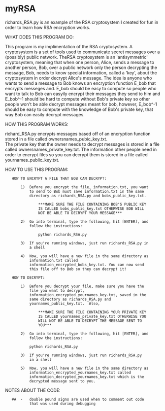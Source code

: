 # myRSA

   richards_RSA.py is an example of the RSA cryptosystem I created for
   fun in order to learn how RSA encryption works.

   WHAT DOES THIS PROGRAM DO:
   
   This program is my implimentation of the RSA cryptosystem.  A
   cryptosystem is a set of tools used to communicate secret messages
   over a (possibly) public network. TheRSA cryptosystem is an 
   'antisymmetric' cryptosystem, meaning that when one person, Alice,
   sends a message to another person, Bob, over a public network only
   the person decrypting the message, Bob, needs to know special 
   information, called a 'key', about the cryptosystem in order 
   decrypt Alice's message. The idea is anyone who wants to send a 
   message to Bob knows an encryption function E_bob that encrypts 
   messeges and. E_bob should be easy to compute so people who want 
   to talk to Bob can easyily encrypt their messages they send to him
   and E_bob^-1 should be hard to compute without Bob's private key 
   so other people won't be able decrypt messages meant for bob, 
   however, E_bob^-1 should be easy to compute with the knowledge of 
   Bob's private key, that way Bob can easily decrypt messages.
   
   HOW THIS PROGRAM WORKS:
   
   richard_RSA.py encrypts messages based off of an encryption 
   function stored in a file called ownersnames_pubic_key.txt.  
   The private key that the owner needs to decrypt messages is stored
   in a file called ownersnames_private_key.txt.  The information 
   other people need in order to encrypt files so you can decrypt 
   them is stored in a file called yournames_public_key.txt.

   HOW TO USE THIS PROGRAM:
   
       HOW TO ENCRYPT A FILE THAT BOB CAN DECRYPT:
       
           1)  Before you encrypt the file, information.txt, you want 
               to send to Bob must save information.txt in the same
               directory as richards_RSA.py and bobs_public_key.txt.

                   ***MAKE SURE THE FILE CONTAINING BOB'S PUBLIC KEY
                   IS CALLED bobs_public_key.txt OTHERWISE BOB WILL
                   NOT BE ABLE TO DECRYPT YOUR MESSAGE***

           2)  Go into terminal, type the following, hit [ENTER], and
               follow the instructions:
               
                   python richards_RSA.py

           3)  If you're running windows, just run richards_RSA.py in
               a shell

           4)  Now, you will have a new file in the same directory as
               information.txt called
               information_encrypted_bobs_key.txt. You can now send
               this file off to Bob so they can decrypt it!

       HOW TO DECRYPT:

           1)  Before you decrypt your file, make sure you have the
               file you want to decrypt,
               information_encrypted_yournames_key.txt, saved in the
               same directory as richards_RSA.py and
               yournames_public_key.txt.  Also,

                   ***MAKE SURE THE FILE CONTAINING YOUR PRIVATE KEY
                   IS CALLED yournames_private_key.txt OTHERWISE YOU
                   WILL NOT BE ABLE TO DECRYPT THE MESSAGE SENT TO
                   YOU***

           2)  Go into terminal, type the following, hit [ENTER], and
               follow the instructions:

               python richards_RSA.py

           3)  If you're running windows, just run richards_RSA.py 
               in a shell

           5)  Now, you will have a new file in the same directory as
               information_encrypted_yournames_key.txt called
               information_decrypted_yournames_key.txt which is the
               decrypted message sent to you.

   NOTES ABOUT THE CODE:

       ##  -   double pound signs are used when to comment out code
               that was used during debugging

